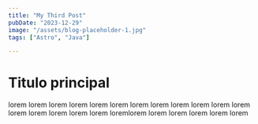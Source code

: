 ```yaml
---
title: "My Third Post"
pubDate: "2023-12-29"
image: "/assets/blog-placeholder-1.jpg"
tags: ["Astro", "Java"]

---
```


# Titulo principal

lorem lorem lorem lorem lorem lorem lorem lorem lorem lorem lorem lorem
lorem lorem lorem lorem lorem loremlorem lorem lorem lorem lorem lorem